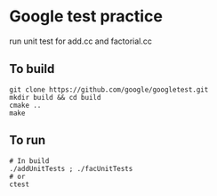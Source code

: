 # Google test practice
run unit test for add.cc and factorial.cc
## To build
```
git clone https://github.com/google/googletest.git
mkdir build && cd build
cmake ..
make
```
## To run
```
# In build
./addUnitTests ; ./facUnitTests
# or
ctest
```
